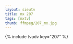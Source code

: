 ```yaml
--- 
layout: sieutv
title: mx 207
tags: [mxtv]
thumb: ffmpeg/207_mx.jpg
---
```

{% include tvadv key="207" %} 
